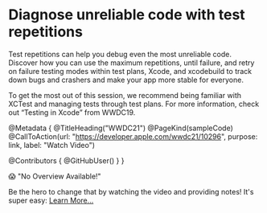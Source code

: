 # Diagnose unreliable code with test repetitions

Test repetitions can help you debug even the most unreliable code. Discover how you can use the maximum repetitions, until failure, and retry on failure testing modes within test plans, Xcode, and xcodebuild to track down bugs and crashers and make your app more stable for everyone.

To get the most out of this session, we recommend being familiar with XCTest and managing tests through test plans. For more information, check out “Testing in Xcode” from WWDC19.

@Metadata {
   @TitleHeading("WWDC21")
   @PageKind(sampleCode)
   @CallToAction(url: "https://developer.apple.com/wwdc21/10296", purpose: link, label: "Watch Video")

   @Contributors {
      @GitHubUser(<replace this with your GitHub handle>)
   }
}

😱 "No Overview Available!"

Be the hero to change that by watching the video and providing notes! It's super easy:
 [Learn More…](https://wwdcnotes.github.io/WWDCNotes/documentation/wwdcnotes/contributing)
